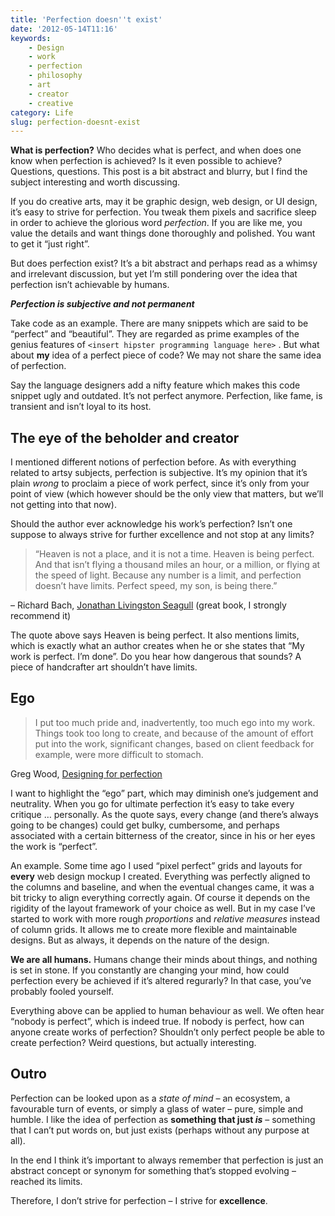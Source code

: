 ```yaml
---
title: 'Perfection doesn''t exist'
date: '2012-05-14T11:16'
keywords:
    - Design
    - work
    - perfection
    - philosophy
    - art
    - creator
    - creative
category: Life
slug: perfection-doesnt-exist
---
```


**What is perfection?** Who decides what is perfect, and when does one know when perfection is achieved? Is it even possible to achieve? Questions, questions. This post is a bit abstract and blurry, but I find the subject interesting and worth discussing.

If you do creative arts, may it be graphic design, web design, or UI design, it’s easy to strive for perfection. You tweak them pixels and sacrifice sleep in order to achieve the glorious word _perfection_. If you are like me, you value the details and want things done thoroughly and polished. You want to get it “just right”.

But does perfection exist? It’s a bit abstract and perhaps read as a whimsy and irrelevant discussion, but yet I’m still pondering over the idea that perfection isn’t achievable by humans.

**_Perfection is subjective and not permanent_**

Take code as an example. There are many snippets which are said to be “perfect” and “beautiful”. They are regarded as prime examples of the genius features of `<insert hipster programming language here>` . But what about **my** idea of a perfect piece of code? We may not share the same idea of perfection.

Say the language designers add a nifty feature which makes this code snippet ugly and outdated. It’s not perfect anymore. Perfection, like fame, is transient and isn’t loyal to its host.

## The eye of the beholder and creator

I mentioned different notions of perfection before. As with everything related to artsy subjects, perfection is subjective. It’s my opinion that it’s plain _wrong_ to proclaim a piece of work perfect, since it’s only from your point of view (which however should be the only view that matters, but we’ll not getting into that now).

Should the author ever acknowledge his work’s perfection? Isn’t one suppose to always strive for further excellence and not stop at any limits?

>

> “Heaven is not a place, and it is not a time. Heaven is being perfect. And that isn’t flying a thousand miles an hour, or a million, or flying at the speed of light. Because any number is a limit, and perfection doesn’t have limits. Perfect speed, my son, is being there.”

– Richard Bach, [Jonathan Livingston Seagull](http://en.wikipedia.org/wiki/Jonathan_Livingston_Seagull) (great book, I strongly recommend it)

The quote above says Heaven is being perfect. It also mentions limits, which is exactly what an author creates when he or she states that “My work is perfect. I’m done”. Do you hear how dangerous that sounds? A piece of handcrafter art shouldn’t have limits.

## Ego
>

> I put too much pride and, inadvertently, too much ego into my work. Things took too long to create, and because of the amount of effort put into the work, significant changes, based on client feedback for example, were more difficult to stomach.

Greg Wood, [Designing for perfection](http://24ways.org/2011/designing-for-perfection)

I want to highlight the “ego” part, which may diminish one’s judgement and neutrality. When you go for ultimate perfection it’s easy to take every critique … personally. As the quote says, every change (and there’s always going to be changes) could get bulky, cumbersome, and perhaps associated with a certain bitterness of the creator, since in his or her eyes the work is “perfect”.

An example. Some time ago I used “pixel perfect” grids and layouts for **every** web design mockup I created. Everything was perfectly aligned to the columns and baseline, and when the eventual changes came, it was a bit tricky to align everything correctly again. Of course it depends on the rigidity of the layout framework of your choice as well. But in my case I’ve started to work with more rough _proportions_ and _relative measures_ instead of column grids. It allows me to create more flexible and maintainable designs. But as always, it depends on the nature of the design.

**We are all humans.** Humans change their minds about things, and nothing is set in stone. If you constantly are changing your mind, how could perfection every be achieved if it’s altered regurarly? In that case, you’ve probably fooled yourself.

Everything above can be applied to human behaviour as well. We often hear “nobody is perfect”, which is indeed true. If nobody is perfect, how can anyone create works of perfection? Shouldn’t only perfect people be able to create perfection? Weird questions, but actually interesting.

## Outro

Perfection can be looked upon as a _state of mind_ – an ecosystem, a favourable turn of events, or simply a glass of water – pure, simple and humble. I like the idea of perfection as **something that just _is_** – something that I can’t put words on, but just exists (perhaps without any purpose at all).

In the end I think it’s important to always remember that perfection is just an abstract concept or synonym for something that’s stopped evolving – reached its limits.

Therefore, I don’t strive for perfection – I strive for **excellence**.
